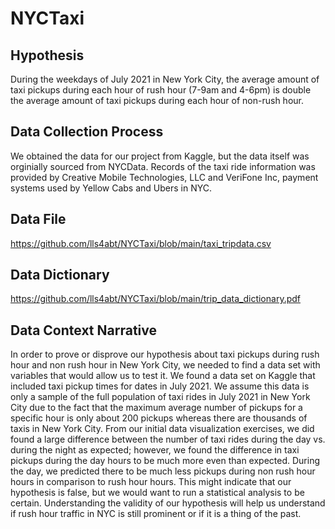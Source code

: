 # NYCTaxi

## Hypothesis
During the weekdays of July 2021 in New York City, the average amount of taxi pickups during each hour of rush hour (7-9am and 4-6pm) is double the average amount of taxi pickups during each hour of non-rush hour.

## Data Collection Process

We obtained the data for our project from Kaggle, but the data itself was orginially sourced from NYCData. Records of the taxi ride information was provided by Creative Mobile Technologies, LLC and VeriFone Inc, payment systems used by Yellow Cabs and Ubers in NYC.

## Data File
https://github.com/lls4abt/NYCTaxi/blob/main/taxi_tripdata.csv

## Data Dictionary
https://github.com/lls4abt/NYCTaxi/blob/main/trip_data_dictionary.pdf


## Data Context Narrative
In order to prove or disprove our hypothesis about taxi pickups during rush hour and non rush hour in New York City, we needed to find a data set with variables that would allow us to test it. We found a data set on Kaggle that included taxi pickup times for dates in July 2021. We assume this data is only a sample of the full population of taxi rides in July 2021 in New York City due to the fact that the maximum average number of pickups for a specific hour is only about 200 pickups whereas there are thousands of taxis in New York City. From our initial data visualization exercises, we did found a large difference between the number of taxi rides during the day vs. during the night as expected; however, we found the difference in taxi pickups during the day hours to be much more even than expected. During the day, we predicted there to be much less pickups during non rush hour hours in comparison to rush hour hours. This might indicate that our hypothesis is false, but we would want to run a statistical analysis to be certain. Understanding the validity of our hypothesis will help us understand if rush hour traffic in NYC is still prominent or if it is a thing of the past. 
